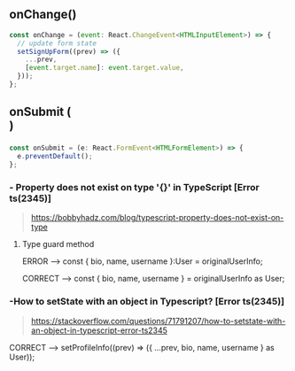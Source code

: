 ## onChange()

```js
const onChange = (event: React.ChangeEvent<HTMLInputElement>) => {
  // update form state
  setSignUpForm((prev) => ({
    ...prev,
    [event.target.name]: event.target.value,
  }));
};
```

## onSubmit (<form onSubmit={onSubmit}>)

```js
const onSubmit = (e: React.FormEvent<HTMLFormElement>) => {
  e.preventDefault();
};
```

### - Property does not exist on type '{}' in TypeScript [Error ts(2345)]

> https://bobbyhadz.com/blog/typescript-property-does-not-exist-on-type

1. Type guard method

   ERROR --> const { bio, name, username }:User = originalUserInfo;

   CORRECT --> const { bio, name, username } = originalUserInfo as User;

### -How to setState with an object in Typescript? [Error ts(2345)]

> https://stackoverflow.com/questions/71791207/how-to-setstate-with-an-object-in-typescript-error-ts2345

CORRECT --> setProfileInfo((prev) => ({ ...prev, bio, name, username } as User));
